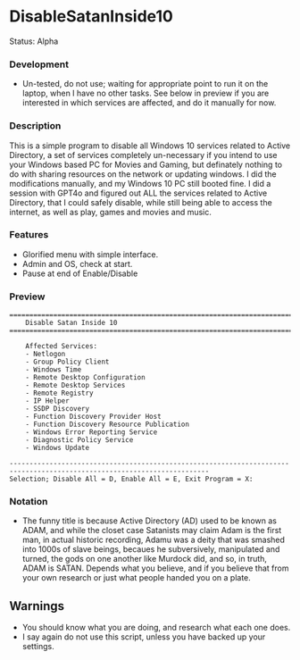 # DisableSatanInside10
Status: Alpha

### Development
- Un-tested, do not use; waiting for appropriate point to run it on the laptop, when I have no other tasks. See below in preview if you are interested in which services are affected, and do it manually for now.

### Description
This is a simple program to disable all Windows 10 services related to Active Directory, a set of services completely un-necessary if you intend to use your Windows based PC for Movies and Gaming, but definately nothing to do with sharing resources on the network or updating windows. I did the modifications manually, and my Windows 10 PC still booted fine. I did a session with GPT4o and figured out ALL the services related to Active Directory, that I could safely disable, while still being able to access the internet, as well as play, games and movies and music.

### Features
- Glorified menu with simple interface.
- Admin and OS, check at start.
- Pause at end of Enable/Disable

### Preview
```
========================================================================================================================
    Disable Satan Inside 10
========================================================================================================================

    Affected Services:
    - Netlogon
    - Group Policy Client
    - Windows Time
    - Remote Desktop Configuration
    - Remote Desktop Services
    - Remote Registry
    - IP Helper
    - SSDP Discovery
    - Function Discovery Provider Host
    - Function Discovery Resource Publication
    - Windows Error Reporting Service
    - Diagnostic Policy Service
    - Windows Update

------------------------------------------------------------------------------------------------------------------------
Selection; Disable All = D, Enable All = E, Exit Program = X: 
```

### Notation
- The funny title is because Active Directory (AD) used to be known as ADAM, and while the closet case Satanists may claim Adam is the first man, in actual historic recording, Adamu was a deity that was smashed into 1000s of slave beings, becaues he subversively, manipulated and turned, the gods on one another like Murdock did, and so, in truth, ADAM is SATAN. Depends what you believe, and if you believe that from your own research or just what people handed you on a plate.

## Warnings
- You should know what you are doing, and research what each one does. 
- I say again do not use this script, unless you have backed up your settings.  
